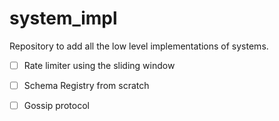 # system_impl
Repository to add all the low level implementations of systems.

 - [ ] Rate limiter using the sliding window
 - [ ] Schema Registry from scratch
 - [ ] Gossip protocol

